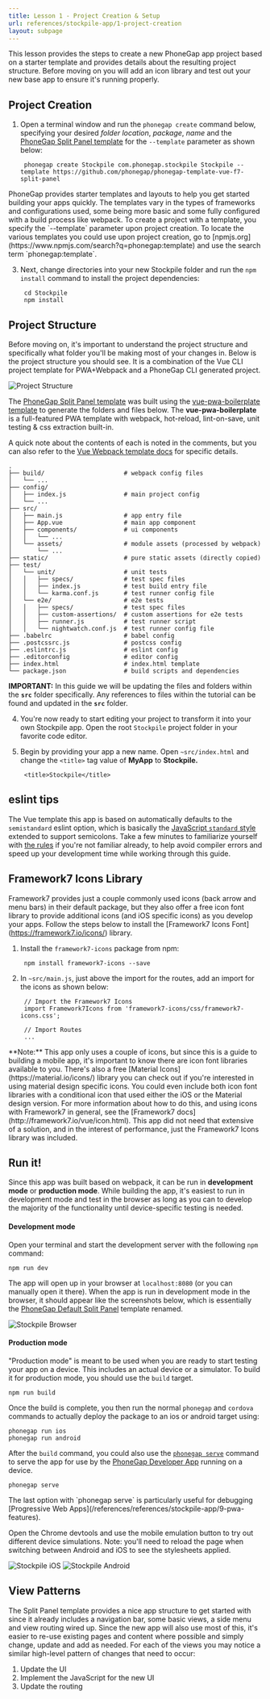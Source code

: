 ```yaml
---
title: Lesson 1 - Project Creation & Setup
url: references/stockpile-app/1-project-creation
layout: subpage
---
```

This lesson provides the steps to create a new PhoneGap app project based on a starter template and provides details about the resulting project structure. Before moving on you will add an icon library and test out your new base app to ensure it's running properly.

## Project Creation
1. Open a terminal window and run the `phonegap create` command below, specifying your desired *folder location*,  *package*, *name* and the [PhoneGap Split Panel template](https://github.com/phonegap/phonegap-template-vue-f7-split-panel) for the `--template` parameter as shown below:

        phonegap create Stockpile com.phonegap.stockpile Stockpile --template https://github.com/phonegap/phonegap-template-vue-f7-split-panel

  <div class="alert--info">PhoneGap provides starter templates and layouts to help you get started building your apps quickly. The templates vary in the types of frameworks and configurations used, some being more basic and some fully configured with a build process like webpack. To create a project with a template, you specify the `--template` parameter upon project creation. To locate the various templates you could use upon project creation, go to [npmjs.org](https://www.npmjs.com/search?q=phonegap:template) and use the search term `phonegap:template`.
  </div>

3. Next, change directories into your new Stockpile folder and run the `npm install` command to install the project dependencies:

        cd Stockpile
        npm install

## Project Structure
Before moving on, it's important to understand the project structure and specifically what folder you'll be making most of your changes in. Below is the project structure you should see. It is a combination of the Vue CLI project template for PWA+Webpack and a PhoneGap CLI generated project. 

![Project Structure](/images/stockpile/folder-structure.png)

The [PhoneGap Split Panel template](https://github.com/phonegap/phonegap-template-vue-f7-split-panel) was built using the [vue-pwa-boilerplate template](https://github.com/vuejs-templates/pwa) to generate the folders and files below. The **vue-pwa-boilerplate** is a full-featured PWA template with webpack, hot-reload, lint-on-save, unit testing & css extraction built-in.

A quick note about the contents of each is noted in the comments, but you can also refer to the [Vue Webpack template docs](https://github.com/vuejs-templates/webpack/blob/develop/docs) for specific details. 

```
.
├── build/                      # webpack config files
│   └── ...
├── config/
│   ├── index.js                # main project config
│   └── ...
├── src/
│   ├── main.js                 # app entry file
│   ├── App.vue                 # main app component
│   ├── components/             # ui components
│   │   └── ...
│   └── assets/                 # module assets (processed by webpack)
│       └── ...
├── static/                     # pure static assets (directly copied)
├── test/
│   └── unit/                   # unit tests
│   │   ├── specs/              # test spec files
│   │   ├── index.js            # test build entry file
│   │   └── karma.conf.js       # test runner config file
│   └── e2e/                    # e2e tests
│   │   ├── specs/              # test spec files
│   │   ├── custom-assertions/  # custom assertions for e2e tests
│   │   ├── runner.js           # test runner script
│   │   └── nightwatch.conf.js  # test runner config file
├── .babelrc                    # babel config
├── .postcssrc.js               # postcss config
├── .eslintrc.js                # eslint config
├── .editorconfig               # editor config
├── index.html                  # index.html template
└── package.json                # build scripts and dependencies
```

**IMPORTANT:** In this guide we will be updating the files and folders within the **`src`** folder specifically. Any references to files within the tutorial can be found and updated in the **`src`** folder. 

4. You're now ready to start editing your project to transform it into your own Stockpile app. Open the root `Stockpile` project folder in your favorite code editor.

4. Begin by providing your app a new name. Open `~src/index.html` and change the `<title>` tag value of **MyApp** to **Stockpile.**

		<title>Stockpile</title>
        
## eslint tips
The Vue template this app is based on automatically defaults to the `semistandard` eslint option, which is basically the [JavaScript `standard` style](https://standardjs.com/) extended to support semicolons. Take a few minutes to familiarize yourself with [the rules](https://standardjs.com/) if you're not familiar already, to help avoid compiler errors and speed up your development time while working through this guide. 
        

## Framework7 Icons Library
Framework7 provides just a couple commonly used icons (back arrow and menu bars) in their default package, but they also offer a free icon font library to provide additional icons (and iOS specific icons) as you develop your apps. Follow the steps below to install the [Framework7 Icons Font] (https://framework7.io/icons/) library.

1. Install the `framework7-icons` package from npm:

		npm install framework7-icons --save

2. In `~src/main.js`, just above the import for the routes, add an import for the icons as shown below:

    	// Import the Framework7 Icons
    	import Framework7Icons from 'framework7-icons/css/framework7-icons.css';
    	
    	// Import Routes
    	...

<div class="alert--info">**Note:** This app only uses a couple of icons, but since this is a guide to building a mobile app, it's important to know there are icon font libraries available to you. There's also a free [Material Icons](https://material.io/icons/) library you can check out if you're interested in using material design specific icons. You could even include both icon font libraries with a conditional icon that used either the iOS or the Material design version. For more information about how to do this, and using icons with Framework7 in general, see the [Framework7 docs](http://framework7.io/vue/icon.html). This app did not need that extensive of a solution, and in the interest of performance, just the Framework7 Icons library was included. </div>

## Run it! 

Since this app was built based on webpack, it can be run in **development mode** or **production mode**. While building the app, it's easiest to run in development mode and test in the browser as long as you can to develop the majority of the functionality until device-specific testing is needed.

#### Development mode
Open your terminal and start the development server with the following `npm` command:

	npm run dev
    
The app will open up in your browser at `localhost:8080` (or you can manually open it there).  When the app is run in development mode in the browser, it should appear like the screenshots below, which is essentially the [PhoneGap Default Split Panel](https://github.com/phonegap/phonegap-template-vue-f7-split-panel/) template renamed.

<img class="mobile-image" src="/images/stockpile/run-browser-android-project-lesson1.png" alt="Stockpile Browser"/>
    

#### Production mode
"Production mode" is meant to be used when you are ready to start testing your app on a device. This includes an actual device or a simulator. To build it for production mode, you should use the `build` target.

	npm run build
    
Once the build is complete, you then run the normal `phonegap` and `cordova` commands to actually deploy the package to an ios or android target using: 

	phonegap run ios
    phonegap run android

After the `build` command, you could also use the [`phonegap serve`](http://docs.phonegap.com/getting-started/4-preview-your-app/cli/) command to serve the app for use by the [PhoneGap Developer App](http://docs.phonegap.com/getting-started/2-install-mobile-app/) running on a device. 

	phonegap serve

<div class="alert--tip">The last option with `phonegap serve` is particularly useful for debugging [Progressive Web Apps](/references/references/stockpile-app/9-pwa-features). </div>

Open the Chrome devtools and use the mobile emulation button to try out different device simulations. Note: you'll need to reload the page when switching between Android and iOS to see the stylesheets applied. 

<img class="mobile-image" src="/images/stockpile/run-browser-ios.png" alt="Stockpile iOS"/>

<img class="mobile-image" src="/images/stockpile/navbar.png" alt="Stockpile Android"/>

## View Patterns
The Split Panel template provides a nice app structure to get started with since it already includes a navigation bar, some basic views, a side menu and view routing wired up. Since the new app will also use most of this, it's easier to re-use existing pages and content where possible and simply change, update and add as needed. For each of the views you may notice a similar high-level pattern of changes that need to occur: 

1. Update the UI
2. Implement the JavaScript for the new UI
3. Update the routing

